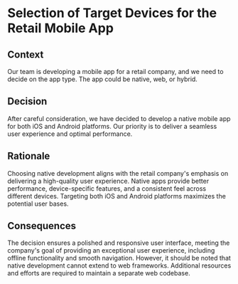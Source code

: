 # Selection of Target Devices for the Retail Mobile App

## Context

Our team is developing a mobile app for a retail company, and we need to decide on the app type. The app could be native, web, or hybrid.

## Decision

After careful consideration, we have decided to develop a native mobile app for both iOS and Android platforms. Our priority is to deliver a seamless user experience and optimal performance.

## Rationale

Choosing native development aligns with the retail company's emphasis on delivering a high-quality user experience. Native apps provide better performance, device-specific features, and a consistent feel across different devices. Targeting both iOS and Android platforms maximizes the potential user bases.

## Consequences

The decision ensures a polished and responsive user interface, meeting the company's goal of providing an exceptional user experience, including offline functionality and smooth navigation. However, it should be noted that native development cannot extend to web frameworks. Additional resources and efforts are required to maintain a separate web codebase.

